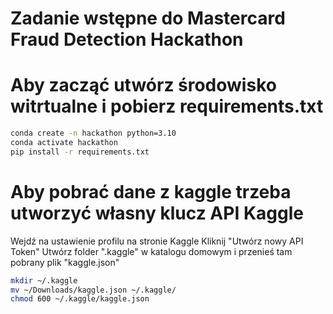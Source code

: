 # Zadanie wstępne do Mastercard Fraud Detection Hackathon

# Aby zacząć utwórz środowisko witrtualne i pobierz requirements.txt
```bash
conda create -n hackathon python=3.10
conda activate hackathon
pip install -r requirements.txt
```

# Aby pobrać dane z kaggle trzeba utworzyć własny klucz API Kaggle

Wejdź na ustawienie profilu na stronie Kaggle
Kliknij "Utwórz nowy API Token"
Utwórz folder ".kaggle" w katalogu domowym i przenieś tam pobrany plik "kaggle.json"

```bash
mkdir ~/.kaggle
mv ~/Downloads/kaggle.json ~/.kaggle/
chmod 600 ~/.kaggle/kaggle.json
```
